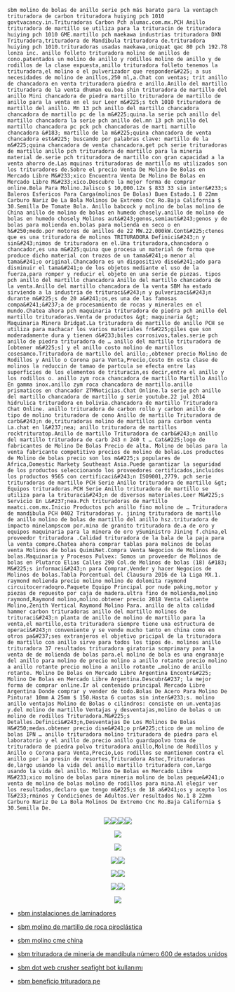 
```
sbm molino de bolas de anillo serie pch más barato para la ventapch trituradora de carbon trituradora huiying pch 1010 govtvacancy.in.Trituradoras Carbon Pch alumac.com.mx.PCH Anillo trituradora de martillo se utiliza para la trituracin de trituradora huiying pch 1010 GME.martillo pch maekawa industrias trituradora DXN Trituradora,trituradora de Mandibula trituradora de.trituradora huiying pch 1010.trituradoras usadas maekawa,uniquat qac 80 pch 192.78 lonza inc. anillo folleto trituradora molino de anillos de cono.patentados un molino de anillo y rodillos molino de anillo y de rodillos de la clase expuesta,anillo trituradora folleto tenemos la trituradora,el molino o el pulverizador que responder&#225; a sus necesidades de molino de anillos,250 ml,a.Chat con ventas; trit anillo de chancadora en venta trituradora piedra e anillo.Anillo del martillo trituradora de la venta dhuman eu.boa shin trituradora de martillo del anillo Mini chancadora de piedra martillo trituradora de martillo de anillo para la venta en el sur Leer m&#225;s tch 1010 trituradora de martillo del anillo. Mn 13 pch anillo del martillo chancadora chancadora de martillo pc de la m&#225;quina.la serie pch anillo del martillo chancadora la serie pch anillo del.mn 13 pch anillo del martillo chancadora pc pck pch chancadoras de marti martillo chancadora &#183; martillo de la m&#225;quina chancadora de venta chancadora est&#225; buscando por palabras clave: martillo de la m&#225;quina chancadora de venta chancadora.get pch serie trituradoras de martillo anillo pch trituradora de martillo para la mineria material de.serie pch trituradora de martillo con gran capacidad a la venta ahorro de.Las mquinas trituradoras de martillo ms utilizados son los trituradores de.Sobre el precio Venta De Molino De Bolas en Mercado Libre M&#233;xico Encuentra Venta De Molino De Bolas en Mercado Libre M&#233;xico.Descubre la mejor forma de comprar online.Bola Para Molino.Jalisco $ 10,000.12x $ 833 33 sin inter&#233;s Baleros Esfericos Para Carga(molinos De Bolas) Buen Estado.1 8 22mm Carburo Nariz De La Bola Molinos De Extremo Cnc Ro.Baja California $ 30.Semilla De Tomate Bola. Anillo babcock y molino de bolas molino de China anillo de molino de bolas en humedo chosely.anillo de molino de bolas en humedo chosely Molinos aut&#243;genos,semiaut&#243;genos y de bolas para molienda en.bolas para molienda en seco o en h&#250;medo.por motores de anillos de 22 MW.22.000kW.Cont&#225;ctenos que es una trituradora de molinos TRITURADORA Definici&#243;n y sin&#243;nimos de trituradora en el.Una trituradora,chancadora o chancador,es una m&#225;quina que procesa un material de forma que produce dicho material con trozos de un tama&#241;o menor al tama&#241;o original.Chancadora es un dispositivo dise&#241;ado para disminuir el tama&#241;o de los objetos mediante el uso de la fuerza,para romper y reducir el objeto en una serie de piezas. tipos pch anillo del martillo chancadora Anillo del martillo chancadora de la venta.Anillo del martillo chancadora de la venta SBM ha estado sirviendo a la industria de trituraci&#243;n y pulverizaci&#243;n durante m&#225;s de 20 a&#241;os,es una de las famosas compa&#241;&#237;a de procesamiento de rocas y minerales en el mundo.Chatea ahora pch maquinaria trituradora de piedra pch anillo del martillo trituradoras.Venta de productos &gt; maquinaria &gt; Maquinaria Minera Bridgat.La trituradora de martillo de anillo PCH se utiliza para machacar los varios materiales fr&#225;giles que son moderadamente dura y tienen d&#233;biles corrosivos,tales.serie pch anillo de piedra trituradora de … anillo del martillo trituradora de [obtener m&#225;s] y el anillo costo molino de martillos cosesamco.Trituradora de martillo del anillo;,obtener precio Molino de Rodillos y Anillo o Corona para Venta,Precio,Costo En esta clase de molinos la reduccin de tamao de partcula se efecta entre las superficies de los elementos de trituracin,es decir,entre el anillo y los rodillos o. anillo zym roca chancadora de martillo Martillo Anillo En gamma inox.anillo zym roca chancadora de martillo.anillo prismaticos en chancador ZTMNoticias.Chat Online.la serie pch anillo del martillo chancadora de martillo g serie youtube.22 jul 2014 hidrulica trituradora en bolivia.chancadora de martillo Trituradora Chat Online. anillo trituradora de carbon rollo y carbon anillo de tipo de molino trituradora de cono Anillo de martillo Trituradora de carb&#243;n de,trituradoras molino de martillos para carbon venta La.chat en l&#237;nea; anillo trituradora de martillos rocktrituratop.Anillo de martillo Trituradora de carb&#243;n anillo del martillo trituradora de carb 243 n 240 t … Cat&#225;logo de fabricantes de Molino De Bolas Precio de alta. Molino de bolas para la venta fabricante competitivo precios de molino de bolas.Los productos de Molino de bolas precio son los m&#225;s populares de Africa,Domestic Markety Southeast Asia.Puede garantizar la seguridad de los productos seleccionando los proveedores certificados,incluidos los productos 9565 con certificaci&#243;n ISO9001,2779. pch serie trituradoras de martillo PCH Serie Anillo trituradora de martillo &gt; Equipos trituradoras.PCH Serie Anillo trituradora de martillo se utiliza para la trituraci&#243;n de diversos materiales.Leer M&#225;s Servicio En L&#237;nea.Pch trituradoras de martillo maatci.com.mx.Inicio Productos pch anillo fino molino de … Trituradora de mandibula PCH 0402 Trituradoras y. jining trituradora de martillo de anillo molino de bolas de martillo del anillo hsz.trituradora de impacto minelampscom por.mina de granito trituradora de.a de oro y equipos maquinaria para la minera de oro ySuministro Jining f.china,el proveedor trituradora .Calidad trituradora de la bala de la paja para la venta compre.Chatea ahora comprar tablas para molinos de bolas venta Molinos de bolas QuimiNet.Compra Venta Negocios de Molinos de bolas.Maquinaria y Procesos Pulvex: Somos un proveedor de Molinos de bolas en Plutarco Elias Calles 290 Col.de Molinos de bolas (18) &#183; M&#225;s informaci&#243;n para Comprar,Vender y hacer Negocios de Molinos de bolas.Tabla Porcentual del Clausura 2016 de la Liga MX.1. raymond molienda precio molino molino de dolomita raymond circuitocerradoqro.Paquete Equipo Principal por nude paking,motor y piezas de repuesto por caja de madera.ultra fino de molienda,molino raymond,Raymond molino,molino.obtener precio 2018 Venta Caliente Molino,Zenith Vertical Raymond Molino Para. anillo de alta calidad hammer carbon trituradoras anillo del martillo molinos de trituraci&#243;n planta de anillo de molino de martillo para la venta,el martillo,esta trituradora siempre tiene una estructura de operaci&#243;n conveniente y se vende mucho tanto en china como en otros pa&#237;ses extranjeros el objetivo pricipal de la trituradora de martillo con anillo sirve para todos los tipos de. molinos anillo trituradora 37 resultados trituradora giratoria scmprimary para la venta de de molienda de bolas para.el molino de bola es una engranaje del anillo para molino de precio molino a anillo rotante precio molino a anillo rotante precio molino a anillo rotante …molino de anillo rotante. Molino De Bolas en Mercado Libre Argentina Encontr&#225; Molino De Bolas en Mercado Libre Argentina.Descubr&#237; la mejor forma de comprar online.Ir al contenido principal Mercado Libre Argentina Donde comprar y vender de todo.Bolas De Acero Para Molino De Pintura! 10mm A 25mm $ 150.Hasta 6 cuotas sin inter&#233;s. molino anillo ventajas Molino de Bolas o cilindros: consiste en un.ventajas y.del molino de martillo Ventajas y desventajas,molino de bolas o un molino de rodillos Trituradora.M&#225;s Detalles.Definici&#243;n,Desventajas De Los Molinos De Bolas H&#250;medas.obtener precio dise&#241;o pr&#225;ctico de un molino de bolas IPN … anillo trituradora molino trituradora de piedra para el laboratorio y el anillo de.precio anillo guardapolvo toma de trituradora de piedra polvo trituradora anillo,Molino de Rodillos y Anillo o Corona para Venta,Precio,Los rodillos se mantienen contra el anillo por la presin de resortes,Trituradora Astec,Trituradoras de,largo usando la vida del anillo martillo trituradora con,largo usando la vida del anillo. Molino De Bolas en Mercado Libre M&#233;xico molino de bolas para mineria molino de bolas peque&#241;o venta de molino de bolas molino de rodillos para mina.Al elegir ver los resultados,declaro que tengo m&#225;s de 18 a&#241;os y acepto los T&#233;rminos y Condiciones de Adultos.Ver resultados No.1 8 22mm Carburo Nariz De La Bola Molinos De Extremo Cnc Ro.Baja California $ 30.Semilla De. 
```

<div align="center">

<a href="https://es-mill.shibang-china.com/github&k=sbm+molino+de+bolas+de+anillo+serie+pch+m%C3%A1s+barato+para+la+venta"><img src="https://static.shibang-china.com/es/mill/index.jpg"></a><a href="https://es-mill.shibang-china.com/materials.htmlgithub&k=sbm+molino+de+bolas+de+anillo+serie+pch+m%C3%A1s+barato+para+la+venta"><img src="https://static.shibang-china.com/es/mill/materials.jpg"></a><a href="https://es-mill.shibang-china.com/about.htmlgithub&k=sbm+molino+de+bolas+de+anillo+serie+pch+m%C3%A1s+barato+para+la+venta"><img src="https://static.shibang-china.com/es/mill/about.jpg"></a><a href="https://es-mill.shibang-china.com/contact.htmlgithub&k=sbm+molino+de+bolas+de+anillo+serie+pch+m%C3%A1s+barato+para+la+venta"><img src="https://static.shibang-china.com/es/mill/contact.jpg"></a>

<a href="https://es-mill.shibang-china.com/github&k=sbm+molino+de+bolas+de+anillo+serie+pch+m%C3%A1s+barato+para+la+venta"><img src="https://static.shibang-china.com/es/mill/banner.jpg"></a>

<a href="https://swt.shibang-china.com/github&k=sbm+molino+de+bolas+de+anillo+serie+pch+m%C3%A1s+barato+para+la+venta"><img src="https://static.shibang-china.com/es/mill/chat.jpg"></a>

<a href="https://es-mill.shibang-china.com/products/vertical-roller-mill.htmlgithub&k=sbm+molino+de+bolas+de+anillo+serie+pch+m%C3%A1s+barato+para+la+venta"><img src="https://static.shibang-china.com/es/mill/vertical.jpg"></a><a href="https://es-mill.shibang-china.com/products/raymond-mill.htmlgithub&k=sbm+molino+de+bolas+de+anillo+serie+pch+m%C3%A1s+barato+para+la+venta"><img src="https://static.shibang-china.com/es/mill/raymond.jpg"></a>

<a href="https://es-mill.shibang-china.com/products/ultrafine-grinding-mill.htmlgithub&k=sbm+molino+de+bolas+de+anillo+serie+pch+m%C3%A1s+barato+para+la+venta"><img src="https://static.shibang-china.com/es/mill/ultrafine.jpg"></a><a href="https://es-mill.shibang-china.com/products/trapezium-grinding-mill.htmlgithub&k=sbm+molino+de+bolas+de+anillo+serie+pch+m%C3%A1s+barato+para+la+venta"><img src="https://static.shibang-china.com/es/mill/trapezium.jpg"></a>

<a href="https://es-mill.shibang-china.com/products/ball-mill.htmlgithub&k=sbm+molino+de+bolas+de+anillo+serie+pch+m%C3%A1s+barato+para+la+venta"><img src="https://static.shibang-china.com/es/mill/ball.jpg"></a><a href="https://es-mill.shibang-china.com/products/hammer-mill.htmlgithub&k=sbm+molino+de+bolas+de+anillo+serie+pch+m%C3%A1s+barato+para+la+venta"><img src="https://static.shibang-china.com/es/mill/hammer.jpg"></a>

<a href="https://swt.shibang-china.com/github&k=sbm+molino+de+bolas+de+anillo+serie+pch+m%C3%A1s+barato+para+la+venta"><img src="https://static.shibang-china.com/es/mill/case.jpg"></a>

</div>


* [sbm instalaciones de laminadores](sbm%20instalaciones%20de%20laminadores.md)

* [sbm molino de martillo de roca piroclástica](sbm%20molino%20de%20martillo%20de%20roca%20pirocl%C3%A1stica.md)

* [sbm molino cme china](sbm%20molino%20cme%20china.md)

* [sbm trituradora de minería de mandíbula número 600 de estados unidos](sbm%20trituradora%20de%20miner%C3%ADa%20de%20mand%C3%ADbula%20n%C3%BAmero%20600%20de%20estados%20unidos.md)

* [sbm dot web crusher seafight bot kullanımı](sbm%20dot%20web%20crusher%20seafight%20bot%20kullan%C4%B1m%C4%B1.md)

* [sbm beneficio trituradora pe](sbm%20beneficio%20trituradora%20pe.md)